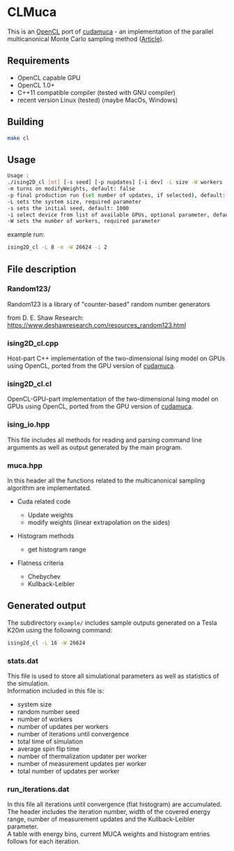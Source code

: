 # CLMuca

This is an [OpenCL](https://www.khronos.org/opencl/) port of [cudamuca](https://github.com/CQT-Leipzig/cudamuca) - 
an implementation of the parallel multicanonical Monte Carlo sampling method ([Article](https://arxiv.org/abs/1707.00919)).


## Requirements

- OpenCL capable GPU
- OpenCL 1.0+
- C++11 compatible compiler (tested with GNU compiler)
- recent version Linux (tested) (maybe MacOs, Windows)

## Building

```bash
make cl
```

## Usage

```bash
Usage :
./ising2D_cl [mt] [-s seed] [-p nupdates] [-i dev] -L size -W workers
-m turns on modifyWeights, default: false
-p final production run (set number of updates, if selected), default: 0
-L sets the system size, required parameter
-s sets the initial seed, default: 1000
-i select device from list of available GPUs, optional parameter, default: automatic
-W sets the number of workers, required parameter
```

example run:

```bash
ising2D_cl -L 8 -m -W 26624 -i 2
```

## File description

### Random123/
Random123 is a library of "counter-based" random number generators  

from D. E. Shaw Research:
https://www.deshawresearch.com/resources_random123.html

### ising2D_cl.cpp
Host-part C++ implementation of the two-dimensional Ising model on GPUs using OpenCL, ported from the GPU version of [cudamuca](https://github.com/CQT-Leipzig/cudamuca). 

### ising2D_cl.cl
OpenCL-GPU-part implementation of the two-dimensional Ising model on GPUs using OpenCL, ported from the GPU version of [cudamuca](https://github.com/CQT-Leipzig/cudamuca).


### ising_io.hpp
This file includes all methods for reading and parsing command line arguments as well as output generated by the main program.  

### muca.hpp
In this header all the functions related to the multicanonical sampling algorithm are implementated.  

- Cuda related code
  - Update weights
  - modify weights (linear extrapolation on the sides)

- Histogram methods
  - get histogram range

- Flatness criteria
  - Chebychev
  - Kullback-Leibler

## Generated output

The subdirectory `example/` includes sample outputs generated on a Tesla K20m using the following command:

```bash
ising2d_cl -L 16 -W 26624
```

### stats.dat

This file is used to store all simulational parameters as well as statistics of the simulation.  
Information included in this file is:
- system size
- random number seed
- number of workers
- number of updates per workers
- number of iterations until convergence
- total time of simulation
- average spin flip time
- number of thermalization updater per worker
- number of measurement updates per worker
- total number of updates per worker

### run_iterations.dat

In this file all iterations until convergence (flat histogram) are accumulated.  
The header includes the iteration number, width of the covered energy range, number of measurement updates and the Kullback-Leibler parameter.  
A table with energy bins, current MUCA weights and histogram entries follows for each iteration.
